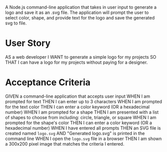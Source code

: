




A Node.js command-line application that takes in user input to generate a logo and save it as an .svg file. The application will prompt the user to select color, shape, and provide text for the logo and save the generated svg to file.

# User Story
AS a web developer
I WANT to generate a simple logo for my projects
SO THAT I can have a logo for my projects without paying for a designer.

# Acceptance Criteria
GIVEN a command-line application that accepts user input
WHEN I am prompted for text
THEN I can enter up to 3 characters
WHEN I am prompted for the text color
THEN I can enter a color keyword (OR a hexadecimal number)
WHEN I am prompted for a shape
THEN I am presented with a list of shapes to choose from including: circle, triangle, or square
WHEN I am prompted for the shape's color
THEN I can enter a color keyword (OR a hexadecimal number)
WHEN I have entered all prompts
THEN an SVG file is created named `logo.svg`
AND "Generated logo.svg" is printed in the command line
WHEN I open the `logo.svg` file in a browser
THEN I am shown a 300x200 pixel image that matches the criteria I entered.

